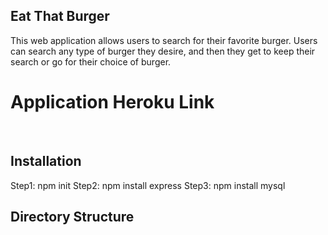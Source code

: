 ## Eat That Burger 

This web application allows users to search for their favorite burger. Users can search any type of burger they desire, and then they get to keep their search or go for their choice of burger. 


# Application Heroku Link




<img src="img/Screenshot_1.png" alt="">
<img src="img/Screenshot_2.png" alt="">
<img src="img/Screenshot_3.png" alt="">
<img src="img/Screenshot_4.png" alt="">








## Installation 
Step1: npm init 
Step2: npm install express
Step3: npm install mysql


## Directory Structure 


<img src="img/Screenshot.png" alt="">












